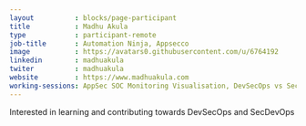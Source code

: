```yaml
---
layout          : blocks/page-participant
title           : Madhu Akula
type            : participant-remote
job-title       : Automation Ninja, Appsecco
image           : https://avatars0.githubusercontent.com/u/6764192
linkedin        : madhuakula
twiter          : madhuakula
website         : https://www.madhuakula.com
working-sessions: AppSec SOC Monitoring Visualisation, DevSecOps vs SecDevOps, Agile Practices for Security Teams, Creating AppSec Teams, Crowdsourcing Security Knowledge, Juice Shop, ELK Security Dashboards, BDD for Cloud Security, Threat and Vulnerability Management, SRE Security Activities, Docker Security, AWS Lambda Security, Netflix Security Automation, A comparison of strength and weaknesses of specific FOSS tools
---
```


Interested in learning and contributing towards DevSecOps and SecDevOps

